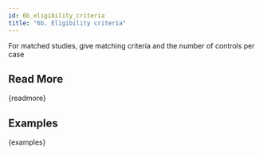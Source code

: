 ```yaml
---
id: 6b_eligibility_criteria
title: "6b. Eligibility criteria"
---
```

For matched studies, give matching criteria and the number of controls per case


## Read More

{readmore}

## Examples

{examples}